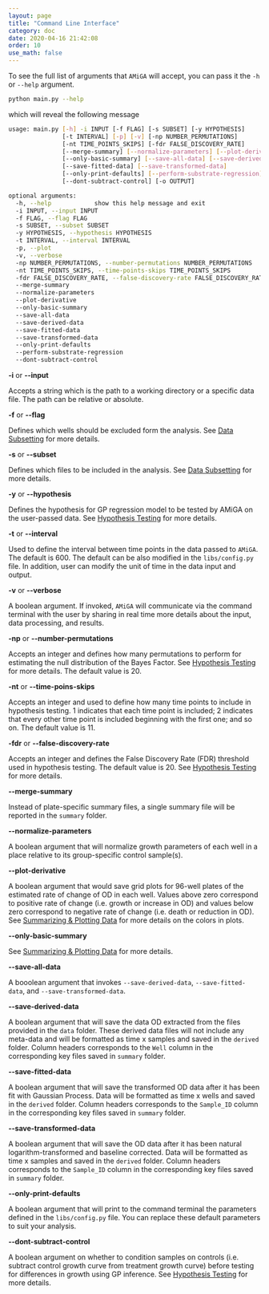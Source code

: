 ```yaml
---
layout: page
title: "Command Line Interface"
category: doc
date: 2020-04-16 21:42:08
order: 10
use_math: false
---
```


To see the full list of arguments that `AMiGA` will accept, you can pass it the `-h` or `--help` argument.

```bash
python main.py --help
```

which will reveal the following message

```bash
usage: main.py [-h] -i INPUT [-f FLAG] [-s SUBSET] [-y HYPOTHESIS]
               [-t INTERVAL] [-p] [-v] [-np NUMBER_PERMUTATIONS]
               [-nt TIME_POINTS_SKIPS] [-fdr FALSE_DISCOVERY_RATE]
               [--merge-summary] [--normalize-parameters] [--plot-derivative]
               [--only-basic-summary] [--save-all-data] [--save-derived-data]
               [--save-fitted-data] [--save-transformed-data]
               [--only-print-defaults] [--perform-substrate-regression]
               [--dont-subtract-control] [-o OUTPUT]

optional arguments:
  -h, --help            show this help message and exit
  -i INPUT, --input INPUT
  -f FLAG, --flag FLAG
  -s SUBSET, --subset SUBSET
  -y HYPOTHESIS, --hypothesis HYPOTHESIS
  -t INTERVAL, --interval INTERVAL
  -p, --plot
  -v, --verbose
  -np NUMBER_PERMUTATIONS, --number-permutations NUMBER_PERMUTATIONS
  -nt TIME_POINTS_SKIPS, --time-points-skips TIME_POINTS_SKIPS
  -fdr FALSE_DISCOVERY_RATE, --false-discovery-rate FALSE_DISCOVERY_RATE
  --merge-summary
  --normalize-parameters
  --plot-derivative
  --only-basic-summary
  --save-all-data
  --save-derived-data
  --save-fitted-data
  --save-transformed-data
  --only-print-defaults
  --perform-substrate-regression
  --dont-subtract-control
```

**-i** or **\-\-input**

Accepts a string which is the path to a working directory or a specific data file. The path can be relative or absolute.

**-f** or **\-\-flag**

Defines which wells should be excluded form the analysis. See [Data Subsetting](/amiga/doc/subsetting.html) for more details.

**-s** or **\-\-subset**

Defines which files to be included in the analysis. See [Data Subsetting](/amiga/doc/subsetting.html) for more details.

**-y** or **\-\-hypothesis**

Defines the hypothesis for GP regression model to be tested by AMiGA on the user-passed data. See [Hypothesis Testing](/amiga/doc/hypothesistesting.html) for more details.

**-t** or **\-\-interval**

Used to define the interval between time points in the data passed to `AMiGA`. The default is 600. The default can be also modified in the `libs/config.py` file. In addition, user can modify the unit of time in the data input and output.

**-v** or **\-\-verbose**

A boolean argument. If invoked, `AMiGA` will communicate via the command terminal with the user by sharing in real time more details about the input, data processing, and results.

**-np** or **\-\-number-permutations**

Accepts an integer and defines how many permutations to perform for estimating the null distribution of the Bayes Factor. See [Hypothesis Testing](/amiga/doc/hypothesistesting.html) for more details. The default value is 20.

**-nt** or **\-\-time-poins-skips**

Accepts an integer and used to define how many time points to include in hypothesis testing. 1 indicates that each time point is included; 2 indicates that every other time point is included beginning with the first one; and so on. The default value is 11.

**-fdr** or **\-\-false-discovery-rate**

Accepts an integer and defines the False Discovery Rate (FDR) threshold used in hypothesis testing. The default value is 20. See [Hypothesis Testing](/amiga/doc/hypothesistesting.html) for more details.  

**\-\-merge-summary**

Instead of plate-specific summary files, a single summary file will be reported in the `summary` folder.

**\-\-normalize-parameters**

A boolean argument that will normalize growth parameters of each well in a place relative to its group-specific control sample(s).

**\-\-plot-derivative**

A boolean argument that would save grid plots for 96-well plates of the estimated rate of change of OD in each well. Values above zero correspond to positive rate of change (i.e. growth or increase in OD) and values below zero correspond to negative rate of change (i.e. death or reduction in OD). See [Summarizing & Plotting Data](/amiga/doc/plotting.html) for more details on the colors in plots.

**\-\-only-basic-summary**

See [Summarizing & Plotting Data](/amiga/doc/plotting.html) for more details.

**\-\-save-all-data**

A booolean argument that invokes `--save-derived-data`, `--save-fitted-data`, and `--save-transformed-data`.

**\-\-save-derived-data**

A boolean argument that will save the data OD extracted from the files provided in the `data` folder. These derived data files will not include any meta-data and will be formatted as time x samples and saved in the `derived` folder. Column headers corresponds to the `Well` column in the corresponding key files saved in `summary` folder.

**\-\-save-fitted-data**

A boolean argument that will save the transformed OD data after it has been fit with Gaussian Process. Data will be formatted as time x wells and saved in the `derived` folder. Column headers corresponds to the `Sample_ID` column in the corresponding key files saved in `summary` folder.

**\-\-save-transformed-data**

A boolean argument that will save the OD data after it has been natural logarithm-transformed and baseline corrected. Data will be formatted as time x samples and saved in the `derived` folder. Column headers corresponds to the `Sample_ID` column in the corresponding key files saved in `summary` folder.

**\-\-only-print-defaults**

A boolean argument that will print to the command terminal the parameters defined in the `libs/config.py` file. You can replace these default parameters to suit your analysis.

**\-\-dont-subtract-control**

A boolean argument on whether to condition samples on controls (i.e. subtract control growth curve from treatment growth curve) before testing for differences in growth using GP inference. See [Hypothesis Testing](/amiga/doc/hypothesistesting.html) for more details.
